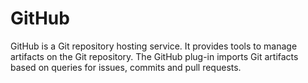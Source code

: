 
# GitHub

GitHub is a Git repository hosting service. It provides tools to manage artifacts on the Git repository. The GitHub plug-in imports Git artifacts based on queries for issues, commits and pull requests.
